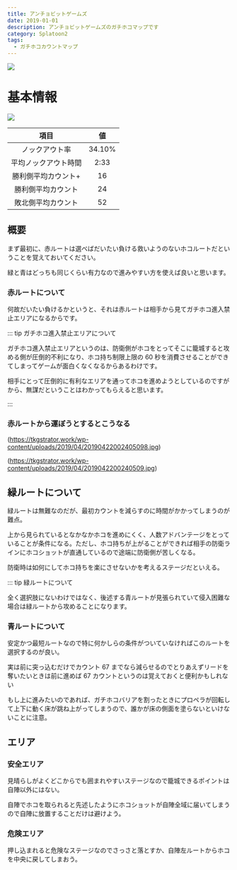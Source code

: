 ```yaml
---
title: アンチョビットゲームズ
date: 2019-01-01
description: アンチョビットゲームズのガチホコマップです
category: Splatoon2
tags:
  - ガチホコカウントマップ
---
```


![](https://pbs.twimg.com/media/Ecf-BHpWsAAEU_c?format=jpg&name=large)

# 基本情報

![](https://pbs.twimg.com/media/EV-Gp0pXkAArUby?format=png&name=large)

|         項目         |   値   |
| :------------------: | :----: |
|    ノックアウト率    | 34.10% |
| 平均ノックアウト時間 |  2:33  |
| 勝利側平均カウント+  |   16   |
|  勝利側平均カウント  |   24   |
|  敗北側平均カウント  |   52   |

## 概要

まず最初に、赤ルートは選べばだいたい負ける救いようのないホコルートだということを覚えておいてください。

緑と青はどっちも同じくらい有力なので進みやすい方を使えば良いと思います。

### 赤ルートについて

何故だいたい負けるかというと、それは赤ルートは相手から見てガチホコ進入禁止エリアになるからです。

::: tip ガチホコ進入禁止エリアについて

ガチホコ進入禁止エリアというのは、防衛側がホコをとってそこに籠城すると攻める側が圧倒的不利になり、ホコ持ち制限上限の 60 秒を消費させることができてしまってゲームが面白くなくなるからあるわけです。

相手にとって圧倒的に有利なエリアを通ってホコを進めようとしているのですがから、無謀だということはわかってもらえると思います。

:::

### 赤ルートから運ぼうとするとこうなる

(https://tkgstrator.work/wp-content/uploads/2019/04/20190422002405098.jpg)

(https://tkgstrator.work/wp-content/uploads/2019/04/2019042200240509.jpg)

## 緑ルートについて

緑ルートは無難なのだが、最初カウントを減らすのに時間がかかってしまうのが難点。

上から見られているとなかなかホコを進めにくく、人数アドバンテージをとっていることが条件になる。ただし、ホコ持ちが上がることができれば相手の防衛ラインにホコショットが直通しているので途端に防衛側が苦しくなる。

防衛時は如何にしてホコ持ちを楽にさせないかを考えるステージだといえる。

::: tip 緑ルートについて

全く選択肢にないわけではなく、後述する青ルートが見張られていて侵入困難な場合は緑ルートから攻めることになります。

### 青ルートについて

安定かつ最短ルートなので特に何かしらの条件がついていなければこのルートを選択するのが良い。

実は前に突っ込むだけでカウント 67 までなら減らせるのでとりあえずリードを奪いたいときは前に進めば 67 カウントというのは覚えておくと便利かもしれない

もし上に進みたいのであれば、ガチホコバリアを割ったときにプロペラが回転して上下に動く床が跳ね上がってしまうので、誰かが床の側面を塗らないといけないことに注意。

## エリア

### 安全エリア

見晴らしがよくどこからでも囲まれやすいステージなので籠城できるポイントは自陣以外にはない。

自陣でホコを取られると先述したようにホコショットが自陣全域に届いてしまうので自陣に放置することだけは避けよう。

### 危険エリア

押し込まれると危険なステージなのでさっさと落とすか、自陣左ルートからホコを中央に戻してしまおう。
